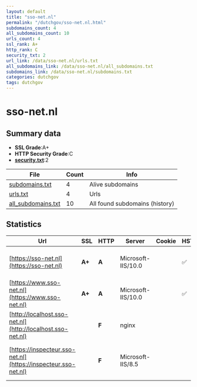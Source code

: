 ```yaml
---
layout: default
title: "sso-net.nl"
permalink: "/dutchgov/sso-net.nl.html"
subdomains_count: 4
all_subdomains_count: 10
urls_count: 4
ssl_rank: A+
http_rank: C
security_txt: 2
url_link: /data/sso-net.nl/urls.txt
all_subdomains_link: /data/sso-net.nl/all_subdomains.txt
subdomains_link: /data/sso-net.nl/subdomains.txt
categories: dutchgov
tags: dutchgov
---
```



# sso-net.nl
## Summary data


 - **SSL Grade**:A+
 - **HTTP Security Grade**:C
 - **[security.txt](https://www.digitaleoverheid.nl/nieuws/standaard-security-txt-nu-verplicht-voor-overheid/)**:2


| File       | Count | Info |
|------------|-------|------|
|[subdomains.txt](/DutchGovScope/data/sso-net.nl/subdomains.txt)|4|Alive subdomains|
|[urls.txt](/DutchGovScope/data/sso-net.nl/urls.txt)|4|Urls|
|[all_subdomains.txt](/DutchGovScope/data/sso-net.nl/all_subdomains.txt)|10|All found subdomains (history)|


## Statistics


| Url | SSL | HTTP | Server | Cookie | HSTS | CORS | CTO | CSP | XFO | XXP | RP |FP| Tech |Title |
|--------|-------|-------|------|------|------|------|------|------|------|------|------|------|------|------|
|[https://sso-net.nl](https://sso-net.nl)| **A+**| **A**|Microsoft-IIS/10.0| |:white_check_mark: | | |:warning: | :white_check_mark: | :white_check_mark: | :white_check_mark: | |HSTS IIS:10.0 Windows Server|Document Moved|
|[https://www.sso-net.nl](https://www.sso-net.nl)| **A+**| **A**|Microsoft-IIS/10.0| |:white_check_mark: | | |:warning: | :white_check_mark: | :white_check_mark: | :white_check_mark: | |HSTS IIS:10.0 Windows Server|Document Moved|
|[http://localhost.sso-net.nl](http://localhost.sso-net.nl)| | **F**|nginx| | | :warning:| | | | | :white_check_mark: | |Nginx|(404 Not Found)|
|[https://inspecteur.sso-net.nl](https://inspecteur.sso-net.nl)| | **F**|Microsoft-IIS/8.5| | | | | | | | :white_check_mark: | |IIS:8.5 Microsoft ASP.NET Windows Server|inspecteur.ilent...|

